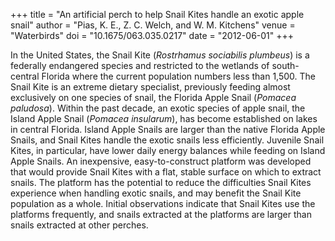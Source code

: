 +++
title = "An artificial perch to help Snail Kites handle an exotic apple snail"
author = "Pias, K. E., Z. C. Welch, and W. M. Kitchens"
venue = "Waterbirds"
doi = "10.1675/063.035.0217"
date = "2012-06-01"
+++

In the United States, the Snail Kite (*Rostrhamus sociabilis plumbeus*) is a federally endangered species and restricted to the wetlands of south-central Florida where the current population numbers less than 1,500. The Snail Kite is an extreme dietary specialist, previously feeding almost exclusively on one species of snail, the Florida Apple Snail (*Pomacea paludosa*). Within the past decade, an exotic species of apple snail, the Island Apple Snail (*Pomacea insularum*), has become established on lakes in central Florida. Island Apple Snails are larger than the native Florida Apple Snails, and Snail Kites handle the exotic snails less efficiently. Juvenile Snail Kites, in particular, have lower daily energy balances while feeding on Island Apple Snails. An inexpensive, easy-to-construct platform was developed that would provide Snail Kites with a flat, stable surface on which to extract snails. The platform has the potential to reduce the difficulties Snail Kites experience when handling exotic snails, and may benefit the Snail Kite population as a whole. Initial observations indicate that Snail Kites use the platforms frequently, and snails extracted at the platforms are larger than snails extracted at other perches.